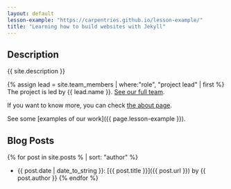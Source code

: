```yaml
---
layout: default
lesson-example: "https://carpentries.github.io/lesson-example/"
title: "Learning how to build websites with Jekyll"
---
```


## Description
{{ site.description }}

{%  assign lead = site.team_members | where:"role", "project lead" | first %}
The project is led by {{ lead.name }}. [See our full team](about#team).

If you want to know more, you can check [the about page](about).

See some [examples of our work]({{ page.lesson-example }}).

## Blog Posts

{% for post in site.posts % | sort: "author" %}
- {{ post.date | date_to_string }}: [{{ post.title }}]({{ post.url }}) by {{ post.author }}
{% endfor %}
